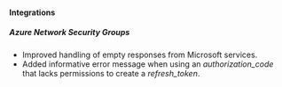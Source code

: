 
#### Integrations
##### Azure Network Security Groups
- Improved handling of empty responses from Microsoft services.
- Added informative error message when using an *authorization_code* that lacks permissions to create a *refresh_token*. 
